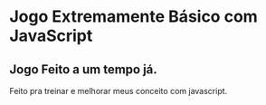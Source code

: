 # Jogo Extremamente Básico com JavaScript
## Jogo Feito a um tempo já.
Feito pra treinar e melhorar meus conceito com javascript.
